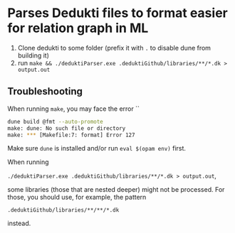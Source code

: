 # Parses Dedukti files to format easier for relation graph in ML


1. Clone dedukti to some folder (prefix it with `.` to disable dune from building it)
2. run `make && ./deduktiParser.exe .deduktiGithub/libraries/**/*.dk > output.out`

## Troubleshooting

When running `make`, you may face the error ``

```bash
dune build @fmt --auto-promote
make: dune: No such file or directory
make: *** [Makefile:7: format] Error 127
```

Make sure `dune` is installed and/or run 
`eval $(opam env)` first.

When running

```./deduktiParser.exe .deduktiGithub/libraries/**/*.dk > output.out```,

some libraries (those that are nested deeper) might not be processed. For those, you should use, for example, the pattern

`.deduktiGithub/libraries/**/**/*.dk`

instead.